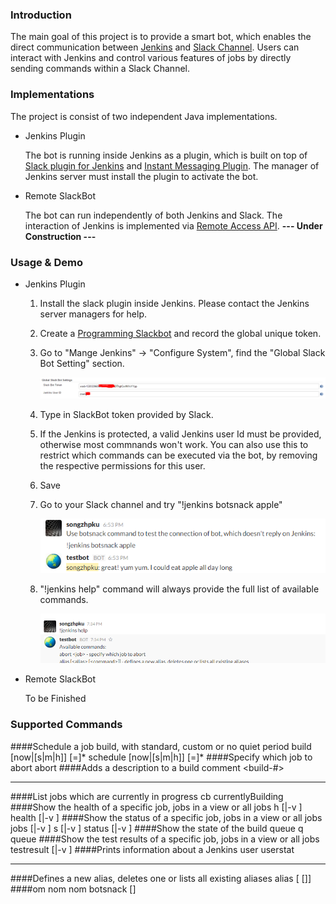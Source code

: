 ### Introduction

The main goal of this project is to provide a smart bot, which enables the direct communication between [Jenkins](https://jenkins-ci.org/) and [Slack Channel](https://slack.com/). Users can interact with Jenkins and control various features of jobs by directly sending commands within a Slack Channel.

### Implementations

The project is consist of two independent Java implementations.

- Jenkins Plugin
    
    The bot is running inside Jenkins as a plugin, which is built on top of [Slack plugin for Jenkins](https://github.com/jenkinsci/slack-plugin) and [Instant Messaging Plugin](https://wiki.jenkins-ci.org/display/JENKINS/Instant+Messaging+Plugin). The manager of Jenkins server must install the plugin to activate the bot.

- Remote SlackBot
    
    The bot can run independently of both Jenkins and Slack. The interaction of Jenkins is implemented via [Remote Access API](https://wiki.jenkins-ci.org/display/JENKINS/Remote+access+API). **--- Under Construction ---**

### Usage & Demo

- Jenkins Plugin
    1. Install the slack plugin inside Jenkins. Please contact the Jenkins server managers for help.
    2. Create a [Programming Slackbot](https://slack.zendesk.com/hc/en-us/articles/202026038-Slackbot-your-assistant-notepad-programmable-bot) and record the global unique token.
    3. Go to "Mange Jenkins" -> "Configure System", find the "Global Slack Bot Setting" section.
        
        ![Jenkins Global Setting](images/jenkins-global-setting.png)

    4. Type in SlackBot token provided by Slack. 
    5. If the Jenkins is protected, a valid Jenkins user Id must be provided, otherwise most commnands won't work. You can also use this to restrict which commands can be executed via the bot, by removing the respective permissions for this user.
    6. Save
    7. Go to your Slack channel and try "!jenkins botsnack apple"
        
        ![Botsnack Commands](images/botsnack-command.png)

    8. "!jenkins help" command will always provide the full list of available commands. 

        ![Help Commands](images/help-command.png)

- Remote SlackBot
    
    To be Finished

### Supported Commands
####Schedule a job build, with standard, custom or no quiet period
    build <job> [now|<delay>[s|m|h]] [<parameterkey>=<value>]* 
    schedule <job> [now|<delay>[s|m|h]] [<parameterkey>=<value>]* 
####Specify which job to abort
    abort <job>
####Adds a description to a build
    comment <job> <build-#> <comment>

---
####List jobs which are currently in progress
    cb 
    currentlyBuilding 
####Show the health of a specific job, jobs in a view or all jobs
    h [<job>|-v <view>]
    health [<job>|-v <view>]
####Show the status of a specific job, jobs in a view or all jobs
    jobs [<job>|-v <view>] 
    s [<job>|-v <view>]
    status [<job>|-v <view>]
####Show the state of the build queue
    q
    queue
####Show the test results of a specific job, jobs in a view or all jobs
    testresult [<job>|-v <view>]
####Prints information about a Jenkins user
    userstat <username> 

---
####Defines a new alias, deletes one or lists all existing aliases
    alias [<alias> [<command>]] 
####om nom nom
    botsnack [<snack>]